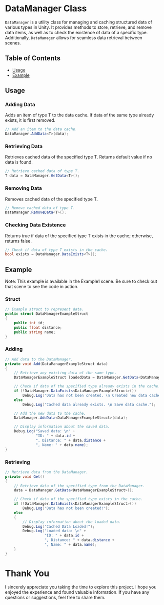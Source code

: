 # DataManager Class

`DataManager` is a utility class for managing and caching structured data of various types in Unity. It provides methods to store, retrieve, and remove data items, as well as to check the existence of data of a specific type. Additionally, `DataManager` allows for seamless data retrieval between scenes.

## Table of Contents

- [Usage](#usage)
- [Example](#example)

## Usage

### Adding Data
Adds an item of type T to the data cache. If data of the same type already exists, it is first removed.
```csharp
// Add an item to the data cache.
DataManager.AddData<T>(data);
```

### Retrieving Data
Retrieves cached data of the specified type T. Returns default value if no data is found.
```csharp
// Retrieve cached data of type T.
T data = DataManager.GetData<T>();
```

### Removing Data
Removes cached data of the specified type T.
```csharp
// Remove cached data of type T.
DataManager.RemoveData<T>();
```

### Checking Data Existence
Returns true if data of the specified type T exists in the cache; otherwise, returns false.
```csharp
// Check if data of type T exists in the cache.
bool exists = DataManager.DataExists<T>();
```

## Example

Note: This example is available in the Example1 scene. Be sure to check out that scene to see the code in action.

### Struct
```csharp
// Example struct to represent data.
public struct DataManagerExampleStruct
{
    public int id;
    public float distance;
    public string name;
}

```

### Adding
```csharp
// Add data to the DataManager.
private void Add(DataManagerExampleStruct data)
{
    // Retrieve any existing data of the same type.
    DataManagerExampleStruct loadedData = DataManager.GetData<DataManagerExampleStruct>();

    // Check if data of the specified type already exists in the cache.
    if (!DataManager.DataExists<DataManagerExampleStruct>())
        Debug.Log("Data has not been created. \n Created new data cache.");
    else
        Debug.Log("Cached data already exists. \n Save data cache.");

    // Add the new data to the cache.
    DataManager.AddData<DataManagerExampleStruct>(data);

    // Display information about the saved data.
    Debug.Log("Saved data: \n" +
              "ID: " + data.id +
              ", Distance: " + data.distance +
              ", Name: " + data.name);
}
```

### Retrieving
```csharp
// Retrieve data from the DataManager.
private void Get()
{
    // Retrieve data of the specified type from the DataManager.
    data = DataManager.GetData<DataManagerExampleStruct>();

    // Check if data of the specified type exists in the cache.
    if (!DataManager.DataExists<DataManagerExampleStruct>())
        Debug.Log("Data has not been created!");
    else
    {
        // Display information about the loaded data.
        Debug.Log("Cached Data Loaded!");
        Debug.Log("Loaded data: \n" +
                  "ID: " + data.id +
                  ", Distance: " + data.distance +
                  ", Name: " + data.name);
    }
}
```

# Thank You

I sincerely appreciate you taking the time to explore this project. I hope you enjoyed the experience and found valuable information. If you have any questions or suggestions, feel free to share them.



